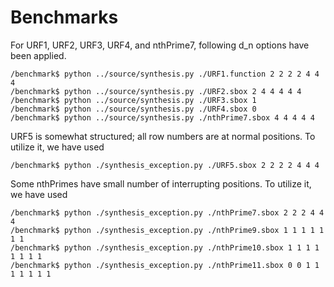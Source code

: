 # Benchmarks

For URF1, URF2, URF3, URF4, and nthPrime7, following d_n options have been applied.

```
/benchmark$ python ../source/synthesis.py ./URF1.function 2 2 2 2 4 4 4
/benchmark$ python ../source/synthesis.py ./URF2.sbox 2 4 4 4 4 4
/benchmark$ python ../source/synthesis.py ./URF3.sbox 1
/benchmark$ python ../source/synthesis.py ./URF4.sbox 0
/benchmark$ python ../source/synthesis.py ./nthPrime7.sbox 4 4 4 4 4
```

URF5 is somewhat structured; all row numbers are at normal positions. To utilize it, we have used
```
/benchmark$ python ./synthesis_exception.py ./URF5.sbox 2 2 2 2 4 4 4
```

Some nthPrimes have small number of interrupting positions. To utilize it, we have used
```
/benchmark$ python ./synthesis_exception.py ./nthPrime7.sbox 2 2 2 4 4 4
/benchmark$ python ./synthesis_exception.py ./nthPrime9.sbox 1 1 1 1 1 1 1
/benchmark$ python ./synthesis_exception.py ./nthPrime10.sbox 1 1 1 1 1 1 1 1
/benchmark$ python ./synthesis_exception.py ./nthPrime11.sbox 0 0 1 1 1 1 1 1 1
```
